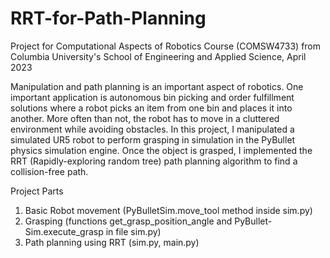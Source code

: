 # RRT-for-Path-Planning
Project for Computational Aspects of Robotics Course (COMSW4733) from Columbia University's School of Engineering and Applied Science, April 2023

Manipulation and path planning is an important aspect of robotics. One important application is autonomous bin picking and order fulfillment solutions where a robot picks an item from one bin and places it into another. More often than not, the robot has to move in a cluttered environment while avoiding obstacles. In this project, I manipulated a simulated UR5 robot to perform grasping in simulation in the PyBullet physics simulation engine. Once the object is grasped, I implemented the RRT (Rapidly-exploring random tree) path
planning algorithm to find a collision-free path.

Project Parts
1. Basic Robot movement (PyBulletSim.move_tool method inside sim.py)
2. Grasping (functions get_grasp_position_angle and PyBullet-Sim.execute_grasp in file sim.py)
3. Path planning using RRT (sim.py, main.py)
